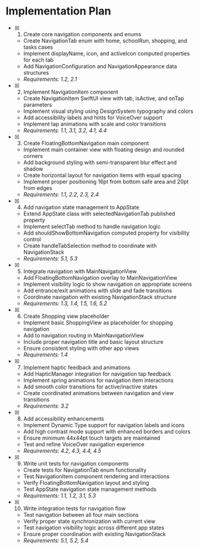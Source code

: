 # Implementation Plan

- [x] 1. Create core navigation components and enums
  - Create NavigationTab enum with home, schoolRun, shopping, and tasks cases
  - Implement displayName, icon, and activeIcon computed properties for each tab
  - Add NavigationConfiguration and NavigationAppearance data structures
  - _Requirements: 1.2, 2.1_

- [x] 2. Implement NavigationItem component
  - Create NavigationItem SwiftUI view with tab, isActive, and onTap parameters
  - Implement visual styling using DesignSystem typography and colors
  - Add accessibility labels and hints for VoiceOver support
  - Implement tap animations with scale and color transitions
  - _Requirements: 1.1, 3.1, 3.2, 4.1, 4.4_

- [x] 3. Create FloatingBottomNavigation main component
  - Implement main container view with floating design and rounded corners
  - Add background styling with semi-transparent blur effect and shadow
  - Create horizontal layout for navigation items with equal spacing
  - Implement proper positioning 16pt from bottom safe area and 20pt from edges
  - _Requirements: 1.1, 2.2, 2.3, 2.4_

- [x] 4. Add navigation state management to AppState
  - Extend AppState class with selectedNavigationTab published property
  - Implement selectTab method to handle navigation logic
  - Add shouldShowBottomNavigation computed property for visibility control
  - Create handleTabSelection method to coordinate with NavigationStack
  - _Requirements: 5.1, 5.3_

- [x] 5. Integrate navigation with MainNavigationView
  - Add FloatingBottomNavigation overlay to MainNavigationView
  - Implement visibility logic to show navigation on appropriate screens
  - Add entrance/exit animations with slide and fade transitions
  - Coordinate navigation with existing NavigationStack structure
  - _Requirements: 1.3, 1.4, 1.5, 1.6, 5.2_

- [x] 6. Create Shopping view placeholder
  - Implement basic ShoppingView as placeholder for shopping navigation
  - Add to navigation routing in MainNavigationView
  - Include proper navigation title and basic layout structure
  - Ensure consistent styling with other app views
  - _Requirements: 1.4_

- [x] 7. Implement haptic feedback and animations
  - Add HapticManager integration for navigation tap feedback
  - Implement spring animations for navigation item interactions
  - Add smooth color transitions for active/inactive states
  - Create coordinated animations between navigation and view transitions
  - _Requirements: 3.2_

- [x] 8. Add accessibility enhancements
  - Implement Dynamic Type support for navigation labels and icons
  - Add high contrast mode support with enhanced borders and colors
  - Ensure minimum 44x44pt touch targets are maintained
  - Test and refine VoiceOver navigation experience
  - _Requirements: 4.2, 4.3, 4.4, 4.5_

- [x] 9. Write unit tests for navigation components
  - Create tests for NavigationTab enum functionality
  - Test NavigationItem component rendering and interactions
  - Verify FloatingBottomNavigation layout and styling
  - Test AppState navigation state management methods
  - _Requirements: 1.1, 1.2, 3.1, 5.3_

- [x] 10. Write integration tests for navigation flow
  - Test navigation between all four main sections
  - Verify proper state synchronization with current view
  - Test navigation visibility logic across different app states
  - Ensure proper coordination with existing NavigationStack
  - _Requirements: 5.1, 5.2, 5.4_
